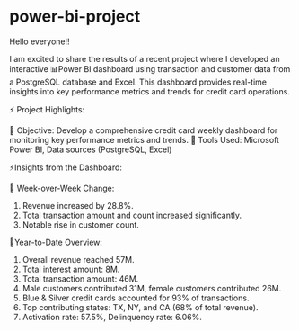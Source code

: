 # power-bi-project


Hello everyone!!

I am excited to share the results of a recent project where I developed an interactive 📊Power BI dashboard using transaction and customer data from a PostgreSQL database and Excel. This dashboard provides real-time insights into key performance metrics and trends for credit card operations.

⚡ Project Highlights:

💢 Objective: Develop a comprehensive credit card weekly dashboard for monitoring key performance metrics and trends.
💢 Tools Used: Microsoft Power BI, Data sources (PostgreSQL, Excel)

⚡Insights from the Dashboard:

💢 Week-over-Week Change:
1. Revenue increased by 28.8%.
2. Total transaction amount and count increased significantly.
3. Notable rise in customer count.

💢Year-to-Date Overview:
1. Overall revenue reached 57M.
2. Total interest amount: 8M.
3. Total transaction amount: 46M.
4. Male customers contributed 31M, female customers contributed 26M.
5. Blue & Silver credit cards accounted for 93% of transactions.
6. Top contributing states: TX, NY, and CA (68% of total revenue).
7. Activation rate: 57.5%, Delinquency rate: 6.06%.
